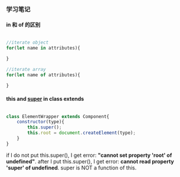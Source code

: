 ### 学习笔记


#### in 和 of 的区别

```javascript

//iterate object
for(let name in attributes){

}

//iterate array
for(let name of attributes){

}


```

#### this and [super](https://developer.mozilla.org/zh-CN/docs/Web/JavaScript/Reference/Operators/super) in class extends

```javascript

class ElementWrapper extends Component{
    constructor(type){
        this.super();
        this.root = document.createElement(type);
    }
}

```

if I do not put this.super(), I get error: **"cannot set property 'root' of undefined"**.  after I put this.super(), I get error: **cannot read property 'super' of undefined**.  super is NOT a function of this. 